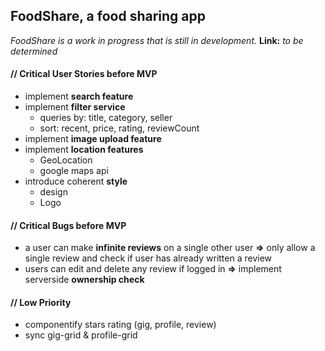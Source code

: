 ## FoodShare, a food sharing app 
*FoodShare is a work in progress that is still in development.*
**Link:** *to be determined* 

#### // Critical User Stories before MVP
- implement **search feature**
- implement **filter service**
	- queries by: title, category, seller
	- sort: recent, price, rating, reviewCount
- implement **image upload feature**
- implement **location features**
	- GeoLocation
	- google maps api
- introduce coherent **style**
	- design
	- Logo

#### // Critical Bugs before MVP
- a user can make **infinite reviews** on a single other user **=>** only allow a single review and check if user has already written a review
- users can edit and delete any review if logged in **=>** implement serverside **ownership check** 

#### // Low Priority
- componentify stars rating (gig, profile, review)
- sync gig-grid & profile-grid

